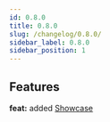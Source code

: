 ```yaml
---
id: 0.8.0
title: 0.8.0
slug: /changelog/0.8.0/
sidebar_label: 0.8.0
sidebar_position: 1
---
```


## Features

**feat:** added [Showcase](/overview/showcase/)
